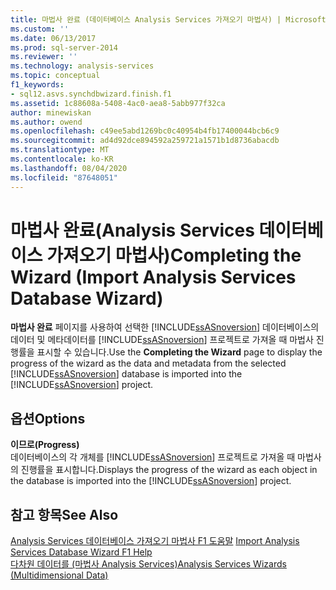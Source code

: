 ```yaml
---
title: 마법사 완료 (데이터베이스 Analysis Services 가져오기 마법사) | Microsoft Docs
ms.custom: ''
ms.date: 06/13/2017
ms.prod: sql-server-2014
ms.reviewer: ''
ms.technology: analysis-services
ms.topic: conceptual
f1_keywords:
- sql12.asvs.synchdbwizard.finish.f1
ms.assetid: 1c88608a-5408-4ac0-aea8-5abb977f32ca
author: minewiskan
ms.author: owend
ms.openlocfilehash: c49ee5abd1269bc0c40954b4fb17400044bcb6c9
ms.sourcegitcommit: ad4d92dce894592a259721a1571b1d8736abacdb
ms.translationtype: MT
ms.contentlocale: ko-KR
ms.lasthandoff: 08/04/2020
ms.locfileid: "87648051"
---
```

# <a name="completing-the-wizard-import-analysis-services-database-wizard"></a><span data-ttu-id="b3b3b-102">마법사 완료(Analysis Services 데이터베이스 가져오기 마법사)</span><span class="sxs-lookup"><span data-stu-id="b3b3b-102">Completing the Wizard (Import Analysis Services Database Wizard)</span></span>
  <span data-ttu-id="b3b3b-103">**마법사 완료** 페이지를 사용하여 선택한 [!INCLUDE[ssASnoversion](../includes/ssasnoversion-md.md)] 데이터베이스의 데이터 및 메타데이터를 [!INCLUDE[ssASnoversion](../includes/ssasnoversion-md.md)] 프로젝트로 가져올 때 마법사 진행률을 표시할 수 있습니다.</span><span class="sxs-lookup"><span data-stu-id="b3b3b-103">Use the **Completing the Wizard** page to display the progress of the wizard as the data and metadata from the selected [!INCLUDE[ssASnoversion](../includes/ssasnoversion-md.md)] database is imported into the [!INCLUDE[ssASnoversion](../includes/ssasnoversion-md.md)] project.</span></span>  
  
## <a name="options"></a><span data-ttu-id="b3b3b-104">옵션</span><span class="sxs-lookup"><span data-stu-id="b3b3b-104">Options</span></span>  
 <span data-ttu-id="b3b3b-105">**이므로**</span><span class="sxs-lookup"><span data-stu-id="b3b3b-105">**(Progress)**</span></span>  
 <span data-ttu-id="b3b3b-106">데이터베이스의 각 개체를 [!INCLUDE[ssASnoversion](../includes/ssasnoversion-md.md)] 프로젝트로 가져올 때 마법사의 진행률을 표시합니다.</span><span class="sxs-lookup"><span data-stu-id="b3b3b-106">Displays the progress of the wizard as each object in the database is imported into the [!INCLUDE[ssASnoversion](../includes/ssasnoversion-md.md)] project.</span></span>  
  
## <a name="see-also"></a><span data-ttu-id="b3b3b-107">참고 항목</span><span class="sxs-lookup"><span data-stu-id="b3b3b-107">See Also</span></span>  
 <span data-ttu-id="b3b3b-108">[Analysis Services 데이터베이스 가져오기 마법사 F1 도움말](import-analysis-services-database-wizard-f1-help.md) </span><span class="sxs-lookup"><span data-stu-id="b3b3b-108">[Import Analysis Services Database Wizard F1 Help](import-analysis-services-database-wizard-f1-help.md) </span></span>  
 [<span data-ttu-id="b3b3b-109">다차원 데이터를 &#40;마법사 Analysis Services&#41;</span><span class="sxs-lookup"><span data-stu-id="b3b3b-109">Analysis Services Wizards &#40;Multidimensional Data&#41;</span></span>](analysis-services-wizards-multidimensional-data.md)  
  
  

